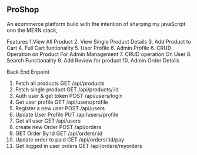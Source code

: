 <h2>ProShop</h2>
<p>An ecommerce platform build with the intention of sharping my javaScript onn the MERN stack,</p>
Features
1.View All Product
2. View Single Product Details
3. Add Product to Cart
4. Full Cart funtionality
5. User Profile
6. Admin Profile
6. CRUD Operation on Product For Admin Management
7. CRUD operation On User
8. Search Functionality
9. Add Review for product
10. Admin Order Details

Back End Enpoint

1.  Fetch all products GET /api/products
2.  Fetch single product GET /api/products/:id
3.  Auth user & get token POST /api/users/login
4.  Get user profile GET /api/users/profile
5.  Register a new user POST /api/users
6.  Update User Profile PUT /api/users/profile
7.  Get all user GET /api/users
8.  create new Order POST /api/orders
9.  GET Order By Id GET /api/orders/:id
10. Update order to paid GET /api/orders/:id/pay
11. Get logged in user orders GET /api/orders/myorders
